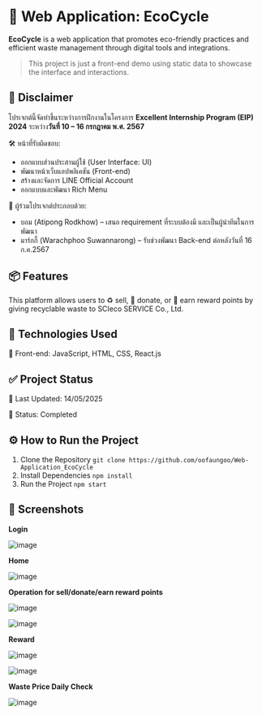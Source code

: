 # 🌿 Web Application: EcoCycle
**EcoCycle** is a web application that promotes eco-friendly practices and efficient waste management through digital tools and integrations.
> This project is just a front-end demo using static data to showcase the interface and interactions.

## 📢 Disclaimer

โปรเจกต์นี้จัดทำขึ้นระหว่างการฝึกงานในโครงการ **Excellent Internship Program (EIP) 2024** ระหว่าง**วันที่ 10 – 16 กรกฎาคม พ.ศ. 2567**

🛠️ หน้าที่รับผิดชอบ:
- ออกแบบส่วนประสานผู้ใช้ (User Interface: UI)
- พัฒนาหน้าเว็บแอปพลิเคชัน (Front-end)
- สร้างและจัดการ LINE Official Account
- ออกแบบและพัฒนา Rich Menu

👥 ผู้ร่วมโปรเจกต์ประกอบด้วย:
- บอม (Atipong Rodkhow) – เสนอ requirement ที่ระบบต้องมี และเป็นผู้นำทีมในการพัฒนา
- มาร์กกี้ (Warachphoo Suwannarong) – รับช่วงพัฒนา Back-end ต่อหลังวันที่ 16 ก.ค.2567

## 📦 Features
This platform allows users to ♻️ sell, 🎁 donate, or 🌟 earn reward points by giving recyclable waste to SCIeco SERVICE Co., Ltd.

## 🚀 Technologies Used
🎨 Front-end: JavaScript, HTML, CSS, React.js

## ✅ Project Status
📅 Last Updated: 14/05/2025

🚀 Status: Completed

## ⚙️ How to Run the Project
1. Clone the Repository
   ```git clone https://github.com/oofaungoo/Web-Application_EcoCycle```
2. Install Dependencies
   ```npm install```
3. Run the Project
   ```npm start```

## 📸 Screenshots
**Login**

![image](https://github.com/user-attachments/assets/ae598a63-3bc5-4523-acf5-55b80c6d931a)

**Home**

![image](https://github.com/user-attachments/assets/64e14c19-fe21-4489-9884-0275771bea2e)

**Operation for sell/donate/earn reward points**

![image](https://github.com/user-attachments/assets/11b583ef-c09a-44f4-8532-f5fb1faae7e9)

![image](https://github.com/user-attachments/assets/08241841-7845-4250-a89d-e103e962790f)

**Reward**

![image](https://github.com/user-attachments/assets/98543774-db4b-408f-aef0-503775f48fde)

![image](https://github.com/user-attachments/assets/e8caa6a8-bee0-4776-ac77-7c979df0e496)

**Waste Price Daily Check**

![image](https://github.com/user-attachments/assets/51d0d4ce-79c4-4a4e-897f-440c2f92fecd)







